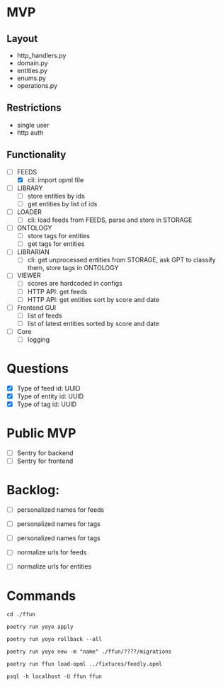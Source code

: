 
# MVP

## Layout

- http_handlers.py
- domain.py
- entities.py
- enums.py
- operations.py

## Restrictions

- single user
- http auth

## Functionality

- [ ] FEEDS
  - [x] cli: import opml file
- [ ] LIBRARY
  - [ ] store entities by ids
  - [ ] get entities by list of ids
- [ ] LOADER
  - [ ] cli: load feeds from FEEDS, parse and store in STORAGE
- [ ] ONTOLOGY
  - [ ] store tags for entities
  - [ ] get tags for entities
- [ ] LIBRARIAN
  - [ ] cli: get unprocessed entities from STORAGE, ask GPT to classify them, store tags in ONTOLOGY
- [ ] VIEWER
  - [ ] scores are hardcoded in configs
  - [ ] HTTP API: get feeds
  - [ ] HTTP API: get entities sort by score and date
- [ ] Frontend GUI
  - [ ] list of feeds
  - [ ] list of latest entities sorted by score and date
- [ ] Core
  - [ ] logging

# Questions

- [x] Type of feed id: UUID
- [x] Type of entity id: UUID
- [x] Type of tag id: UUID

# Public MVP

- [ ] Sentry for backend
- [ ] Sentry for frontend

# Backlog:

- [ ] personalized names for feeds
- [ ] personalized names for tags
- [ ] personalized names for tags
- [ ] normalize urls for feeds
- [ ] normalize urls for entities


# Commands

```
cd ./ffun

poetry run yoyo apply

poetry run yoyo rollback --all

poetry run yoyo new -m "name" ./ffun/????/migrations

poetry run ffun load-opml ../fixtures/feedly.opml

```

```
psql -h localhost -U ffun ffun

```
